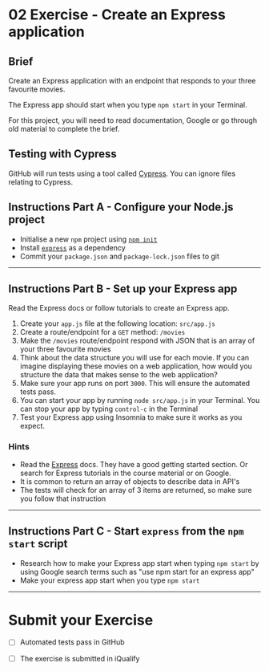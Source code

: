 # 02 Exercise - Create an Express application 

## Brief

Create an Express application with an endpoint that responds to your three favourite movies.

The Express app should start when you type `npm start` in your Terminal. 

For this project, you will need to read documentation, Google or go through old material to complete the brief.

## Testing with Cypress

GitHub will run tests using a tool called [Cypress](https://www.cypress.io/). You can ignore files relating to Cypress.

## Instructions Part A - Configure your Node.js project

- Initialise a new `npm` project using [`npm init`](https://docs.npmjs.com/cli/v7/commands/npm-init)
- Install [`express`](https://www.npmjs.com/package/express) as a dependency
- Commit your `package.json` and `package-lock.json` files to git

---

## Instructions Part B - Set up your Express app

Read the Express docs or follow tutorials to create an Express app.

1. Create your `app.js` file at the following location: `src/app.js`
2. Create a route/endpoint for a `GET` method: `/movies`
3. Make the `/movies` route/endpoint respond with JSON that is an array of your three favourite movies
4. Think about the data structure you will use for each movie. If you can imagine displaying these movies on a web application, how would you structure the data that makes sense to the web application?
5. Make sure your app runs on port `3000`. This will ensure the automated tests pass.
6. You can start your app by running `node src/app.js` in your Terminal. You can stop your app by typing `control-c` in the Terminal
7. Test your Express app using Insomnia to make sure it works as you expect.

### Hints

- Read the [Express](https://expressjs.com/) docs. They have a good getting started section. Or search for Express tutorials in the course material or on Google.
- It is common to return an array of objects to describe data in API's
- The tests will check for an array of 3 items are returned, so make sure you follow that instruction

---

## Instructions Part C - Start `express` from the `npm start` script

- Research how to make your Express app start when typing `npm start` by using Google search terms such as "use npm start for an express app"
- Make your express app start when you type `npm start`

--- 

# Submit your Exercise

- [ ] Automated tests pass in GitHub
- [ ] The exercise is submitted in iQualify

